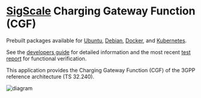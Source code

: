 # [SigScale](http://www.sigscale.org) Charging Gateway Function (CGF)

Prebuilt packages available for
[Ubuntu](https://github.com/sigscale/cgf/blob/main/README.ubuntu.md),
[Debian](https://github.com/sigscale/cgf/blob/main/README.debian.md),
[Docker](https://github.com/sigscale/cgf/blob/main/README.docker.md),
and
[Kubernetes](https://github.com/sigscale/cgf/blob/main/README.kubernetes.md).

See the
[developers guide](https://storage.googleapis.com/cgf.sigscale.org/debian-bookworm/lib/cgf/doc/index.html)
for detailed information and the most recent
[test report](https://storage.googleapis.com/cgf.sigscale.org/debian-bookworm/test/index.html)
for functional verification.

This application provides the Charging Gateway Function (CGF) of the
3GPP reference architecture (TS 32.240).

![diagram](https://raw.githubusercontent.com/sigscale/cgf/main/doc/3gpp-architecture.svg)
